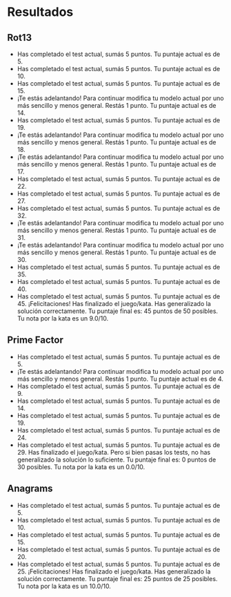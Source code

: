 # Resultados

##  Rot13

- Has completado el test actual, sumás 5 puntos. Tu puntaje actual es de 5.
- Has completado el test actual, sumás 5 puntos. Tu puntaje actual es de 10.
- Has completado el test actual, sumás 5 puntos. Tu puntaje actual es de 15.
- ¡Te estás adelantando! Para continuar modifica tu modelo actual por uno más sencillo y menos general.
Restás 1 punto. Tu puntaje actual es de 14.
- Has completado el test actual, sumás 5 puntos. Tu puntaje actual es de 19.
- ¡Te estás adelantando! Para continuar modifica tu modelo actual por uno más sencillo y menos general.
Restás 1 punto. Tu puntaje actual es de 18.
- ¡Te estás adelantando! Para continuar modifica tu modelo actual por uno más sencillo y menos general.
Restás 1 punto. Tu puntaje actual es de 17.
- Has completado el test actual, sumás 5 puntos. Tu puntaje actual es de 22.
- Has completado el test actual, sumás 5 puntos. Tu puntaje actual es de 27.
- Has completado el test actual, sumás 5 puntos. Tu puntaje actual es de 32.
- ¡Te estás adelantando! Para continuar modifica tu modelo actual por uno más sencillo y menos general.
Restás 1 punto. Tu puntaje actual es de 31.
- ¡Te estás adelantando! Para continuar modifica tu modelo actual por uno más sencillo y menos general.
Restás 1 punto. Tu puntaje actual es de 30.
- Has completado el test actual, sumás 5 puntos. Tu puntaje actual es de 35.
- Has completado el test actual, sumás 5 puntos. Tu puntaje actual es de 40.
- Has completado el test actual, sumás 5 puntos. Tu puntaje actual es de 45.
¡Felicitaciones! Has finalizado el juego/kata. Has generalizado la solución correctamente.
Tu puntaje final es: 45 puntos de 50 posibles. Tu nota por la kata es un 9.0/10.

## Prime Factor

- Has completado el test actual, sumás 5 puntos. Tu puntaje actual es de 5.
- ¡Te estás adelantando! Para continuar modifica tu modelo actual por uno más sencillo y menos general.
Restás 1 punto. Tu puntaje actual es de 4.
- Has completado el test actual, sumás 5 puntos. Tu puntaje actual es de 9.
- Has completado el test actual, sumás 5 puntos. Tu puntaje actual es de 14.
- Has completado el test actual, sumás 5 puntos. Tu puntaje actual es de 19.
- Has completado el test actual, sumás 5 puntos. Tu puntaje actual es de 24.
- Has completado el test actual, sumás 5 puntos. Tu puntaje actual es de 29.
Has finalizado el juego/kata. Pero si bien pasas los tests, no has generalizado la solución lo suficiente.
Tu puntaje final es: 0 puntos de 30 posibles. Tu nota por la kata es un 0.0/10.

## Anagrams

- Has completado el test actual, sumás 5 puntos. Tu puntaje actual es de 5.
- Has completado el test actual, sumás 5 puntos. Tu puntaje actual es de 10.
- Has completado el test actual, sumás 5 puntos. Tu puntaje actual es de 15.
- Has completado el test actual, sumás 5 puntos. Tu puntaje actual es de 20.
- Has completado el test actual, sumás 5 puntos. Tu puntaje actual es de 25.
¡Felicitaciones! Has finalizado el juego/kata. Has generalizado la solución correctamente.
Tu puntaje final es: 25 puntos de 25 posibles. Tu nota por la kata es un 10.0/10.

